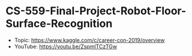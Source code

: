 # CS-559-Final-Project-Robot-Floor-Surface-Recognition

- Topic: https://www.kaggle.com/c/career-con-2019/overview
- YouTube: https://youtu.be/ZspmlTCzTGw
